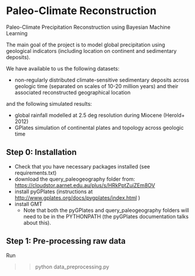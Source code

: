 # Paleo-Climate Reconstruction
Paleo-Climate Precipitation Reconstruction using Bayesian Machine Learning

The main goal of the project is to model global precipitation using geological indicators (including location on continent and sedimentary deposits).

We have available to us the following datasets:
- non-regularly distributed climate-sensitive sedimentary deposits across geologic time (separated on scales of 10-20 million years) and their associated reconstructed geographical location

and the following simulated results:
- global rainfall modelled at 2.5 deg resolution during Miocene (Herold+ 2012)
- GPlates simulation of continental plates and topology across geologic time


## Step 0: Installation
* Check that you have necessary packages installed (see requirements.txt)
* download the query_paleogeography folder from: https://cloudstor.aarnet.edu.au/plus/s/HRkPptZuiZEm8OV 
* install pyGPlates (instructions at http://www.gplates.org/docs/pygplates/index.html )
* install GMT
  * Note that both the pyGPlates and query_paleogeography folders will need to be in the PYTHONPATH (the pyGPlates documentation talks about this).

## Step 1: Pre-processing raw data
Run 
>> python data_preprocessing.py